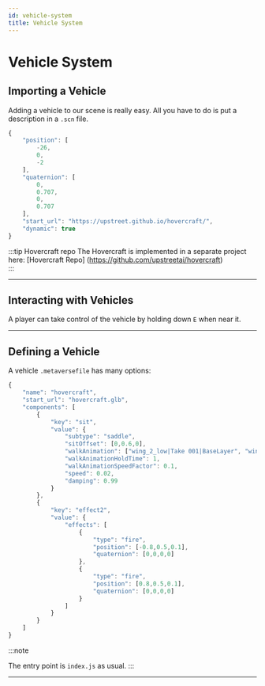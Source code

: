 ```yaml
---
id: vehicle-system
title: Vehicle System
---
```

# Vehicle System

## Importing a Vehicle

Adding a vehicle to our scene is really easy. All you have to do is put a description in a `.scn` file.

```js
{
    "position": [
        -26,
        0,
        -2
    ],
    "quaternion": [
        0,
        0.707,
        0,
        0.707
    ],
    "start_url": "https://upstreet.github.io/hovercraft/",
    "dynamic": true
}
```
:::tip Hovercraft repo
The Hovercraft is implemented in a separate project here: [Hovercraft Repo] (https://github.com/upstreetai/hovercraft)  
:::

---

## Interacting with Vehicles

A player can take control of the vehicle by holding down `E` when near it.

---

## Defining a Vehicle

A vehicle `.metaversefile` has many options:

```js
{   
    "name": "hovercraft",
    "start_url": "hovercraft.glb",
    "components": [
        {
            "key": "sit",
            "value": {
                "subtype": "saddle",
                "sitOffset": [0,0.6,0],
                "walkAnimation": ["wing_2_low|Take 001|BaseLayer", "wing_2_low001|Take 001|BaseLayer", "object001|Take 001|BaseLayer"],
                "walkAnimationHoldTime": 1,
                "walkAnimationSpeedFactor": 0.1,
                "speed": 0.02,
                "damping": 0.99
            }
        },
        {
            "key": "effect2",
            "value": {
                "effects": [
                    {
                        "type": "fire",
                        "position": [-0.8,0.5,0.1],
                        "quaternion": [0,0,0,0]
                    },
                    {
                        "type": "fire",
                        "position": [0.8,0.5,0.1],
                        "quaternion": [0,0,0,0]
                    }
                ]
            }
        }
    ]
}
```

:::note

The entry point is `index.js` as usual.
:::

---
